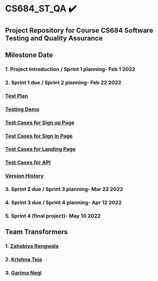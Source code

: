 # CS684_ST_QA ✔️
## Project Repository for Course CS684 Software Testing and Quality Assurance
## Milestone	Date 
### 1. Project Introduction / Sprint 1 planning-	Feb 1 2022
### 2. Sprint 1 due / Sprint 2 planning- Feb 22 2022
### [Test Plan](https://github.com/Kcode17/CS684_ST_QA/blob/main/TestingDocs/TestPlan.md)
### [Testing Demo](https://github.com/Kcode17/CS684_ST_QA/blob/main/TestingDocs/Test%20Report%20Demo.mp4)
### [Test Cases for Sign up Page](https://github.com/Kcode17/CS684_ST_QA/blob/main/TestingDocs/Test%20Cases%20Report.SignUpPage.md)
### [Test Cases for Sign In Page](https://github.com/Kcode17/CS684_ST_QA/blob/main/TestingDocs/Test%20Cases%20Report.SignInPage.md)
### [Test Cases for Landing Page](https://github.com/Kcode17/CS684_ST_QA/blob/main/TestingDocs/Test%20Cases%20Report.LandingPage.md)
### [Test Cases for API](https://github.com/Kcode17/CS684_ST_QA/blob/main/TestingDocs/Test%20Cases%20Report.API.md)
### [Version History](https://github.com/Kcode17/CS684_ST_QA/blob/main/TestingDocs/Test%20Cases%20Report.Version%20History.md)

### 3. Sprint 2 due / Sprint 3 planning- Mar 22 2022
### 4. Sprint 3 due / Sprint 4 planning- Apr 12 2022
### 5. Sprint 4 (final project)- May 10 2022
## Team Transformers
### 1. [Zahabiya Rangwala](https://www.linkedin.com/in/zahabiyar/)
### 2. [Krishna Teja](https://www.linkedin.com/in/krishna-teja-oguri/)
### 3. [Garima Negi](https://www.linkedin.com/in/garimanegi88/)
